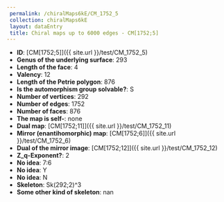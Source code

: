 ```yaml
--- 
 permalink: /chiralMaps6kE/CM_1752_5 
 collection: chiralMaps6kE
 layout: dataEntry
 title: Chiral maps up to 6000 edges - CM[1752;5]
---
```


- **ID**: [CM[1752;5]]({{ site.url }}/test/CM_1752_5)
- **Genus of the underlying surface**: 293
- **Length of the face**: 4
- **Valency**: 12
- **Length of the Petrie polygon**: 876
- **Is the automorphism group solvable?**: S
- **Number of vertices**: 292
- **Number of edges**: 1752
- **Number of faces**: 876
- **The map is self-**: none
- **Dual map**: [CM[1752;11]]({{ site.url }}/test/CM_1752_11)
- **Mirror (enantihomorphic) map**: [CM[1752;6]]({{ site.url }}/test/CM_1752_6)
- **Dual of the mirror image**: [CM[1752;12]]({{ site.url }}/test/CM_1752_12)
- **Z_q-Exponent?**: 2
- **No idea**:  7:6
- **No idea**: Y
- **No idea**: N
- **Skeleton**: Sk(292;2)^3
- **Some other kind of skeleton**: nan
